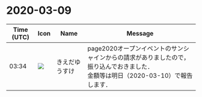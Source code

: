 # 2020-03-09

|Time (UTC)|Icon|Name|Message|
|---|---|---|---|
|03:34|![](https://avatars.slack-edge.com/2019-03-11/571585797168_09840ca518e784c46d3a_72.png)|きえだゆうすけ|page2020オープンイベントのサンシャインからの請求がありましたので，振り込んでおきました．<br>金額等は明日（2020-03-10）で報告します．|
